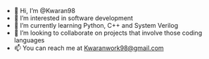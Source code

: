 - 👋 Hi, I’m @Kwaran98
- 👀 I’m interested in software development
- 🌱 I’m currently learning Python, C++ and System Verilog
- 💞️ I’m looking to collaborate on projects that involve those coding languages
- 📫 You can reach me at Kwaranwork98@gmail.com

<!---
Kwaran98/Kwaran98 is a ✨ special ✨ repository because its `README.md` (this file) appears on your GitHub profile.
You can click the Preview link to take a look at your changes.
--->
